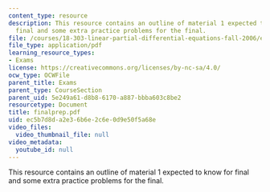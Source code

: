 ```yaml
---
content_type: resource
description: This resource contains an outline of material 1 expected to know for
  final and some extra practice problems for the final.
file: /courses/18-303-linear-partial-differential-equations-fall-2006/ec5b7d8da2e36b6e2c6e0d9e50f5a68e_finalprep.pdf
file_type: application/pdf
learning_resource_types:
- Exams
license: https://creativecommons.org/licenses/by-nc-sa/4.0/
ocw_type: OCWFile
parent_title: Exams
parent_type: CourseSection
parent_uid: 5e249a61-d8b8-6170-a887-bbba603c8be2
resourcetype: Document
title: finalprep.pdf
uid: ec5b7d8d-a2e3-6b6e-2c6e-0d9e50f5a68e
video_files:
  video_thumbnail_file: null
video_metadata:
  youtube_id: null
---
```

This resource contains an outline of material 1 expected to know for final and some extra practice problems for the final.